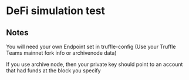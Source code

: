 # DeFi simulation test

## Notes

You will need your own Endpoint set in truffle-config (Use your Truffle Teams mainnet fork info or archivenode data)

If you use archive node, then your private key should point to an account that had funds at the block you specify
